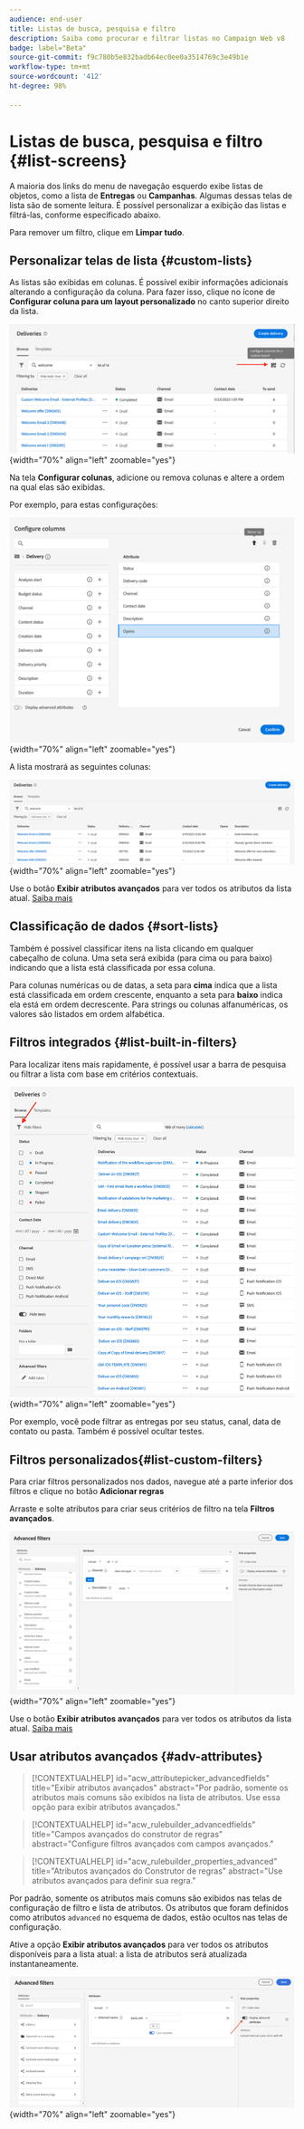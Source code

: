 ```yaml
---
audience: end-user
title: Listas de busca, pesquisa e filtro
description: Saiba como procurar e filtrar listas no Campaign Web v8
badge: label="Beta"
source-git-commit: f9c780b5e832badb64ec0ee0a3514769c3e49b1e
workflow-type: tm+mt
source-wordcount: '412'
ht-degree: 98%

---
```



# Listas de busca, pesquisa e filtro {#list-screens}

A maioria dos links do menu de navegação esquerdo exibe listas de objetos, como a lista de **Entregas** ou **Campanhas**. Algumas dessas telas de lista são de somente leitura. É possível personalizar a exibição das listas e filtrá-las, conforme especificado abaixo.

Para remover um filtro, clique em **Limpar tudo**.

## Personalizar telas de lista {#custom-lists}

As listas são exibidas em colunas. É possível exibir informações adicionais alterando a configuração da coluna. Para fazer isso, clique no ícone de **Configurar coluna para um layout personalizado** no canto superior direito da lista.

![](assets/config-columns.png){width="70%" align="left" zoomable="yes"}

Na tela **Configurar colunas**, adicione ou remova colunas e altere a ordem na qual elas são exibidas.

Por exemplo, para estas configurações:

![](assets/columns.png){width="70%" align="left" zoomable="yes"}

A lista mostrará as seguintes colunas:

![](assets/column-sample.png){width="70%" align="left" zoomable="yes"}

Use o botão **Exibir atributos avançados** para ver todos os atributos da lista atual. [Saiba mais](#adv-attributes)

## Classificação de dados {#sort-lists}

Também é possível classificar itens na lista clicando em qualquer cabeçalho de coluna. Uma seta será exibida (para cima ou para baixo) indicando que a lista está classificada por essa coluna.

Para colunas numéricas ou de datas, a seta para **cima** indica que a lista está classificada em ordem crescente, enquanto a seta para **baixo** indica ela está em ordem decrescente. Para strings ou colunas alfanuméricas, os valores são listados em ordem alfabética.

## Filtros integrados {#list-built-in-filters}

Para localizar itens mais rapidamente, é possível usar a barra de pesquisa ou filtrar a lista com base em critérios contextuais.

![](assets/filter.png){width="70%" align="left" zoomable="yes"}

Por exemplo, você pode filtrar as entregas por seu status, canal, data de contato ou pasta. Também é possível ocultar testes.

## Filtros personalizados{#list-custom-filters}

Para criar filtros personalizados nos dados, navegue até a parte inferior dos filtros e clique no botão **Adicionar regras**

Arraste e solte atributos para criar seus critérios de filtro na tela **Filtros avançados**.

![](assets/custom-filter.png){width="70%" align="left" zoomable="yes"}

Use o botão **Exibir atributos avançados** para ver todos os atributos da lista atual. [Saiba mais](#adv-attributes)

## Usar atributos avançados {#adv-attributes}

>[!CONTEXTUALHELP]
>id="acw_attributepicker_advancedfields"
>title="Exibir atributos avançados"
>abstract="Por padrão, somente os atributos mais comuns são exibidos na lista de atributos. Use essa opção para exibir atributos avançados."

>[!CONTEXTUALHELP]
>id="acw_rulebuilder_advancedfields"
>title="Campos avançados do construtor de regras"
>abstract="Configure filtros avançados com campos avançados."

>[!CONTEXTUALHELP]
>id="acw_rulebuilder_properties_advanced"
>title="Atributos avançados do Construtor de regras"
>abstract="Use atributos avançados para definir sua regra."


Por padrão, somente os atributos mais comuns são exibidos nas telas de configuração de filtro e lista de atributos. Os atributos que foram definidos como atributos `advanced` no esquema de dados, estão ocultos nas telas de configuração.

Ative a opção **Exibir atributos avançados** para ver todos os atributos disponíveis para a lista atual: a lista de atributos será atualizada instantaneamente.


![](assets/adv-toggle.png){width="70%" align="left" zoomable="yes"}
